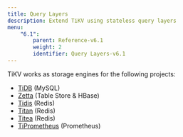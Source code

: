 ```yaml
---
title: Query Layers
description: Extend TiKV using stateless query layers
menu:
    "6.1":
        parent: Reference-v6.1
        weight: 2
        identifier: Query Layers-v6.1
---
```


TiKV works as storage engines for the following projects:

* [TiDB](https://github.com/pingcap/tidb) (MySQL)
* [Zetta](https://github.com/zhihu/zetta) (Table Store & HBase)
* [Tidis](https://github.com/tidb-incubator/tidis) (Redis)
* [Titan](https://github.com/distributedio/titan) (Redis)
* [Titea](https://github.com/gengmei-tech/titea) (Redis)
* [TiPrometheus](https://github.com/bragfoo/TiPrometheus) (Prometheus)
